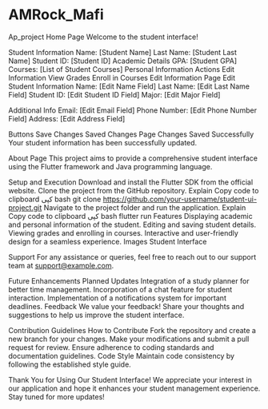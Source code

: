 # AMRock_Mafi
Ap_project
Home Page
Welcome to the student interface!  

Student Information
Name: [Student Name]
Last Name: [Student Last Name]
Student ID: [Student ID]
Academic Details
GPA: [Student GPA]
Courses: [List of Student Courses]
Personal Information
Actions
Edit Information
View Grades
Enroll in Courses
Edit Information Page
Edit Student Information
Name: [Edit Name Field] Last Name: [Edit Last Name Field] Student ID: [Edit Student ID Field] Major: [Edit Major Field]

Additional Info
Email: [Edit Email Field] Phone Number: [Edit Phone Number Field] Address: [Edit Address Field]

Buttons
Save Changes
Saved Changes Page
Changes Saved Successfully
Your student information has been successfully updated.

About Page
This project aims to provide a comprehensive student interface using the Flutter framework and Java programming language.

Setup and Execution
Download and install the Flutter SDK from the official website.
Clone the project from the GitHub repository.
Explain
Copy code to clipboard
کپی
bash
git clone https://github.com/your-username/student-ui-project.git
Navigate to the project folder and run the application.
Explain
Copy code to clipboard
کپی
bash
flutter run
Features
Displaying academic and personal information of the student.
Editing and saving student details.
Viewing grades and enrolling in courses.
Interactive and user-friendly design for a seamless experience.
Images
Student Interface

Support
For any assistance or queries, feel free to reach out to our support team at support@example.com.

Future Enhancements
Planned Updates
Integration of a study planner for better time management.
Incorporation of a chat feature for student interaction.
Implementation of a notifications system for important deadlines.
Feedback
We value your feedback! Share your thoughts and suggestions to help us improve the student interface.

Contribution Guidelines
How to Contribute
Fork the repository and create a new branch for your changes.
Make your modifications and submit a pull request for review.
Ensure adherence to coding standards and documentation guidelines.
Code Style
Maintain code consistency by following the established style guide.

Thank You for Using Our Student Interface!
We appreciate your interest in our application and hope it enhances your student management experience. Stay tuned for more updates!
